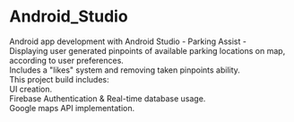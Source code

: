 # Android_Studio

Android app development with Android Studio - Parking Assist -   
Displaying user generated pinpoints of available parking locations on map, according to user preferences.  
Includes a "likes" system and removing taken pinpoints ability.  
This project build includes:  
UI creation.  
Firebase Authentication & Real-time database usage.  
Google maps API implementation.  
